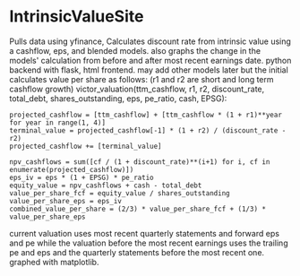 # IntrinsicValueSite
Pulls data using yfinance, Calculates discount rate from intrinsic value using a cashflow, eps, and blended models. also graphs the change in the models' calculation from before and after most recent earnings date. python backend with flask, html frontend.
may add other models later but the initial calculates value per share as follows: (r1 and r2 are short and long term cashflow growth)
victor_valuation(ttm_cashflow, r1, r2, discount_rate, total_debt, shares_outstanding, eps, pe_ratio, cash, EPSG):
    
    projected_cashflow = [ttm_cashflow] + [ttm_cashflow * (1 + r1)**year for year in range(1, 4)]
    terminal_value = projected_cashflow[-1] * (1 + r2) / (discount_rate - r2)
    projected_cashflow += [terminal_value]

    npv_cashflows = sum([cf / (1 + discount_rate)**(i+1) for i, cf in enumerate(projected_cashflow)])
    eps_iv = eps * (1 + EPSG) * pe_ratio
    equity_value = npv_cashflows + cash - total_debt
    value_per_share_fcf = equity_value / shares_outstanding
    value_per_share_eps = eps_iv
    combined_value_per_share = (2/3) * value_per_share_fcf + (1/3) * value_per_share_eps
current valuation uses most recent quarterly statements and  forward eps and pe while the valuation before the most recent earnings uses the trailing pe and eps and the quarterly statements before the most recent one. graphed with matplotlib.
